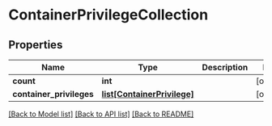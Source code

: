 # ContainerPrivilegeCollection

## Properties
Name | Type | Description | Notes
------------ | ------------- | ------------- | -------------
**count** | **int** |  | [optional] 
**container_privileges** | [**list[ContainerPrivilege]**](ContainerPrivilege.md) |  | [optional] 

[[Back to Model list]](../README.md#documentation-for-models) [[Back to API list]](../README.md#documentation-for-api-endpoints) [[Back to README]](../README.md)



